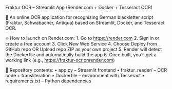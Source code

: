 Fraktur OCR – Streamlit App (Render.com + Docker + Tesseract OCR)

📝 An online OCR application for recognizing German blackletter script (Fraktur, Schwabacher, Antiqua) based on Streamlit, Docker, and Tesseract OCR.

🔥 How to launch on Render.com:
	1.	Go to https://render.com
	2.	Sign in or create a free account
	3.	Click New Web Service
	4.	Choose Deploy from GitHub repo OR Upload repo ZIP as your own project
	5.	Render will detect the Dockerfile and automatically build the app
	6.	Once built, you’ll get a working link (e.g., https://fraktur-ocr.onrender.com)

📁 Repository contents:
	•	app.py – Streamlit frontend
	•	fraktur_reader/ – OCR code + transliteration
	•	Dockerfile – environment with Tesseract
	•	requirements.txt – Python dependencies
